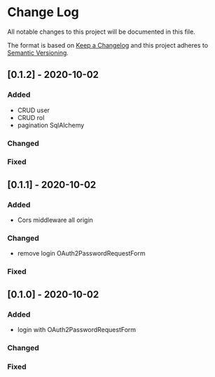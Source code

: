 # Change Log
All notable changes to this project will be documented in this file.
 
The format is based on [Keep a Changelog](http://keepachangelog.com/)
and this project adheres to [Semantic Versioning](http://semver.org/).

## [0.1.2] - 2020-10-02
### Added
- CRUD user 
- CRUD rol
- pagination SqlAlchemy
### Changed
### Fixed

## [0.1.1] - 2020-10-02
### Added
- Cors middleware all origin
### Changed
- remove login OAuth2PasswordRequestForm
### Fixed

## [0.1.0] - 2020-10-02
### Added
- login with OAuth2PasswordRequestForm
### Changed
### Fixed

